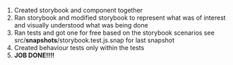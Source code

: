 1. Created storybook and component together
2. Ran storybook and modified storybook to represent what was of interest and visually understood what was being done
3. Ran tests and got one for free based on the storybook scenarios see src/**snapshots**/storybook.test.js.snap for last snapshot
4. Created behaviour tests only within the tests
5. **JOB DONE!!!!**
